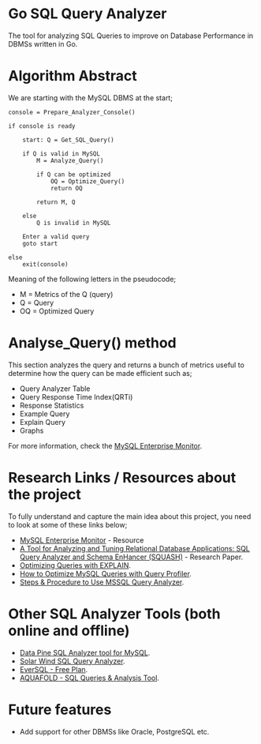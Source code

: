 # Go SQL Query Analyzer

The tool for analyzing SQL Queries to improve on Database Performance in DBMSs written in Go.



# Algorithm Abstract

We are starting with the MySQL DBMS at the start;

```psuedocode
console = Prepare_Analyzer_Console()

if console is ready

	start: Q = Get_SQL_Query()

	if Q is valid in MySQL
		M = Analyze_Query()
		
		if Q can be optimized
			OQ = Optimize_Query()
			return OQ

		return M, Q

	else 
		Q is invalid in MySQL
		
	Enter a valid query
	goto start

else
	exit(console)
```

Meaning of the following letters in the pseudocode;
* M = Metrics of the Q (query)
* Q = Query
* OQ = Optimized Query



# Analyse_Query() method

This section analyzes the query and returns a bunch of metrics useful to determine how the query can be made efficient such as;

* Query Analyzer Table
* Query Response Time Index(QRTi)
* Response Statistics
* Example Query
* Explain Query
* Graphs

For more information, check the [MySQL Enterprise Monitor](https://www.mysql.com/products/enterprise/query.html).



# Research Links / Resources about the project

To fully understand and capture the main idea about this project, you need to look at some of these links below;
* [MySQL Enterprise Monitor](https://www.mysql.com/products/enterprise/query.html) - Resource
* [A Tool for Analyzing and Tuning Relational Database Applications: SQL Query Analyzer and Schema EnHancer (SQUASH)](https://www.researchgate.net/publication/221398010_A_Tool_for_Analyzing_and_Tuning_Relational_Database_Applications_SQL_Query_Analyzer_and_Schema_EnHancer_SQUASH) - Research Paper.
* [Optimizing Queries with EXPLAIN](https://dev.mysql.com/doc/refman/5.7/en/using-explain.html).
* [How to Optimize MySQL Queries with Query Profiler](https://www.youtube.com/watch?v=WixrenRiTTE).
* [Steps & Procedure to Use MSSQL Query Analyzer](http://j2eetutorials.50webs.com/use-mssql.html).



# Other SQL Analyzer Tools (both online and offline)
* [Data Pine SQL Analyzer tool for MySQL](https://www.datapine.com/sql-query-analyzer).
* [Solar Wind SQL Query Analyzer](http://www.solarwinds.com/solutions/sql-query-analyzer).
* [EverSQL - Free Plan](https://www.eversql.com/sql-query-optimizer/?type=free).
* [AQUAFOLD - SQL Queries & Analysis Tool](http://www.aquafold.com/aquadatastudio/query_analysis_tool.html?gclid=CjwKCAjwo4jOBRBmEiwABWNaMZkQrmAfzbF38Bj4NQlv8degdcmG8hq_uPWjyIyyn5NacaKuGAO3TBoClKwQAvD_BwE).



# Future features

* Add support for other DBMSs like Oracle, PostgreSQL etc.
